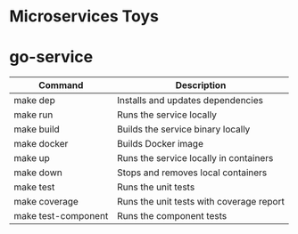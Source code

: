 # Microservices Toys

# go-service

| Command             | Description                              |
|---------------------|------------------------------------------|
| make dep            | Installs and updates dependencies        |
| make run            | Runs the service locally                 |
| make build          | Builds the service binary locally        |
| make docker         | Builds Docker image                      |
| make up             | Runs the service locally in containers   |
| make down           | Stops and removes local containers       |
| make test           | Runs the unit tests                      |
| make coverage       | Runs the unit tests with coverage report |
| make test-component | Runs the component tests                 |
